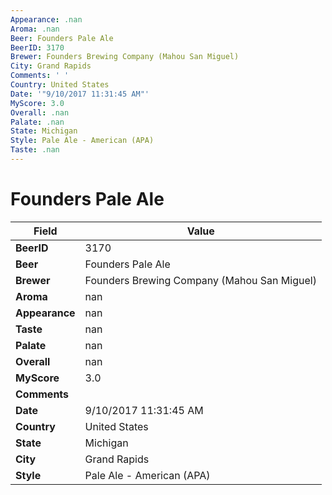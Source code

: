 ```yaml
---
Appearance: .nan
Aroma: .nan
Beer: Founders Pale Ale
BeerID: 3170
Brewer: Founders Brewing Company (Mahou San Miguel)
City: Grand Rapids
Comments: ' '
Country: United States
Date: '"9/10/2017 11:31:45 AM"'
MyScore: 3.0
Overall: .nan
Palate: .nan
State: Michigan
Style: Pale Ale - American (APA)
Taste: .nan
---
```


# Founders Pale Ale

| Field         | Value |
|---------------|-------|
| **BeerID** | 3170 |
| **Beer** | Founders Pale Ale |
| **Brewer** | Founders Brewing Company (Mahou San Miguel) |
| **Aroma** | nan |
| **Appearance** | nan |
| **Taste** | nan |
| **Palate** | nan |
| **Overall** | nan |
| **MyScore** | 3.0 |
| **Comments** |   |
| **Date** | 9/10/2017 11:31:45 AM |
| **Country** | United States |
| **State** | Michigan |
| **City** | Grand Rapids |
| **Style** | Pale Ale - American (APA) |

